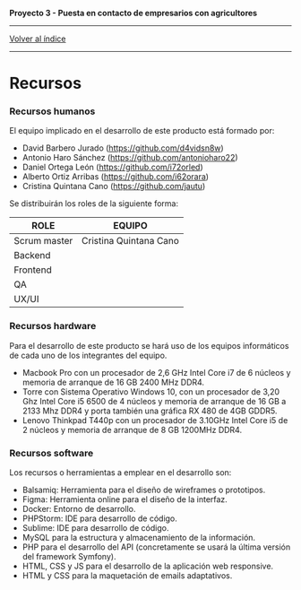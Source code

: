 __Proyecto 3 - Puesta en contacto de empresarios con agricultores__

---

[Volver al índice](../README.md)

---

# Recursos

### Recursos humanos
El equipo implicado en el desarrollo de este producto está formado por:

* David Barbero Jurado (https://github.com/d4vidsn8w)
* Antonio Haro Sánchez (https://github.com/antonioharo22)
* Daniel Ortega León (https://github.com/i72orled)
* Alberto Ortiz Arribas (https://github.com/i62orara)
* Cristina Quintana Cano (https://github.com/jautu)

Se distribuirán los roles de la siguiente forma:

| ROLE  | EQUIPO |
|---|---|
| Scrum master  | Cristina Quintana Cano |
| Backend  |   |
| Frontend |   |
| QA  |   |
| UX/UI  |   |

### Recursos hardware

Para el desarrollo de este producto se hará uso de los equipos informáticos de cada uno de los integrantes del equipo.

* Macbook Pro con un procesador de 2,6 GHz Intel Core i7 de 6 núcleos y memoria de arranque de 16 GB 2400 MHz DDR4.
* Torre con Sistema Operativo Windows 10, con un procesador de 3,20 Ghz Intel Core i5 6500 de 4 núcleos y memoria de arranque de 16 GB a 2133 Mhz DDR4 y porta también una gráfica RX 480 de 4GB GDDR5.
* Lenovo Thinkpad T440p con un procesador de 3.10GHz Intel Core i5 de 2 núcleos y memoria de arranque de 8 GB 1200MHz DDR4.

### Recursos software

Los recursos o herramientas a emplear en el desarrollo son:

* Balsamiq: Herramienta para el diseño de wireframes o prototipos.
* Figma: Herramienta online para el diseño de la interfaz.
* Docker: Entorno de desarrollo.
* PHPStorm: IDE para desarrollo de código.
* Sublime: IDE para desarrollo de código.
* MySQL para la estructura y almacenamiento de la información.
* PHP para el desarrollo del API (concretamente se usará la última versión del framework Symfony).
* HTML, CSS y JS para el desarrollo de la aplicación web responsive.
* HTML y CSS para la maquetación de emails adaptativos.
